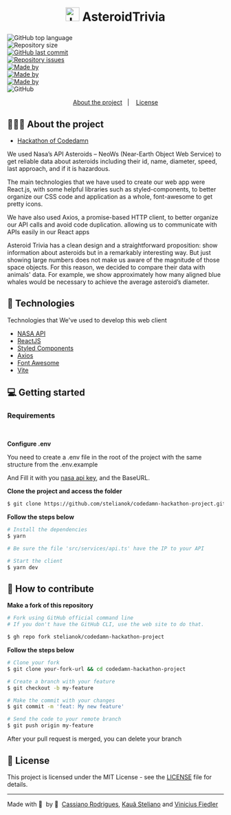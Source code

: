 <h1 align="center">
	<img alt="Logo" src="client/public/favicon.ico" width="32px" />
  AsteroidTrivia
</h1>

<h3 align="center">
</h3>

<p align="center"></p>

<div>
  <img alt="GitHub top language" src="https://img.shields.io/github/languages/top/stelianok/codedamn-hackathon-project">
  <div id="banner">
    <div>
      <img alt="Repository size" src="https://img.shields.io/github/repo-size/stelianok/codedamn-hackathon-project">
    </div>
    <div>
      <a href="https://github.com/stelianok/codedamn-hackathon-project/commits/master">
    <img alt="GitHub last commit" src="https://img.shields.io/github/last-commit/stelianok/codedamn-hackathon-project">
    </div>
    <div>
      <a href="https://github.com/stelianok/codedamn-hackathon-project/issues">
    <img alt="Repository issues" src="https://img.shields.io/github/issues/stelianok/codedamn-hackathon-project">
  </a>
    </div>
    <div>
      <a href="https://www.linkedin.com/in/kszinhu/">
        <img alt="Made by" src="https://img.shields.io/badge/made%20by-Cassiano%20Rodrigues-gree">
      </a>
    </div>
    <div>
      <a href="https://www.linkedin.com/in/kaua-steliano/">
        <img alt="Made by" src="https://img.shields.io/badge/made%20by-Kauã%20Steliano-gree">
      </a>
    </div>
    <div>
      <a href="https://www.linkedin.com/in/vinicius-fiedler">
        <img alt="Made by" src="https://img.shields.io/badge/made%20by-Vinicius%20Fiedler-gree">
      </a>
    </div>
    </div>
  <div>
  <img alt="GitHub" src="https://img.shields.io/github/license/stelianok/codedamn-hackathon-project">
  </div>
</div>


<p align="center">
  <a href="#-about-the-project">About the project</a>&nbsp;&nbsp;&nbsp;|&nbsp;&nbsp;&nbsp;
  <a href="#-license">License</a>
</p>

## 👨🏻‍💻 About the project

-  [Hackathon of Codedamn](https://codedamn.com/hackfest)
<p> We used Nasa’s API Asteroids – NeoWs (Near-Earth Object Web Service) to get reliable data about asteroids including their id, name, diameter, speed, last approach, and if it is hazardous.</p>

<p>
The main technologies that we have used to create our web app were React.js, with some helpful libraries such as styled-components, to better organize our CSS code and application as a whole,  font-awesome to get pretty icons. </p>

<p>
We have also used Axios, a promise-based HTTP client, to better organize our API calls and avoid code duplication. allowing us to communicate with APIs easily in our React apps 
</p>

<p>
Asteroid Trivia has a clean design and a straightforward proposition: show information about asteroids but in a remarkably interesting way. But just showing large numbers does not make us aware of the magnitude of those space objects. For this reason, we decided to compare their data with animals' data.  For example, we show approximately how many aligned blue whales would be necessary to achieve the average asteroid’s diameter. 

</p>



## 🚀 Technologies

Technologies that We've used to develop this web client
- [NASA API](https://api.nasa.gov/)
- [ReactJS](https://reactjs.org/)
- [Styled Components](https://styled-components.com/)
- [Axios](https://github.com/axios/axios)
- [Font Awesome](https://github.com/FortAwesome/Font-Awesome)
- [Vite](https://github.com/vitejs/vite)

## 💻 Getting started

### Requirements


<br/>

**Configure .env**

You need to create a .env file in the root of the project with the same structure from the .env.example

And Fill it with you [nasa api key](https://api.nasa.gov/), and  the BaseURL.


**Clone the project and access the folder**

```bash
$ git clone https://github.com/stelianok/codedamn-hackathon-project.git && cd codedamn-hackathon-project
```



**Follow the steps below**

```bash
# Install the dependencies
$ yarn

# Be sure the file 'src/services/api.ts' have the IP to your API

# Start the client
$ yarn dev
```
## 🤔 How to contribute

**Make a fork of this repository**

```bash
# Fork using GitHub official command line
# If you don't have the GitHub CLI, use the web site to do that.

$ gh repo fork stelianok/codedamn-hackathon-project
```

**Follow the steps below**

```bash
# Clone your fork
$ git clone your-fork-url && cd codedamn-hackathon-project

# Create a branch with your feature
$ git checkout -b my-feature

# Make the commit with your changes
$ git commit -m 'feat: My new feature'

# Send the code to your remote branch
$ git push origin my-feature
```

After your pull request is merged, you can delete your branch

## 📝 License

This project is licensed under the MIT License - see the [LICENSE](LICENSE) file for details.

---

Made with 💜 &nbsp;by 👋 &nbsp;[Cassiano Rodrigues](https://github.com/kszinhu), [Kauã Steliano](https://github.com/stelianok) and [Vinicius Fiedler](https://github.com/viniFiedler)